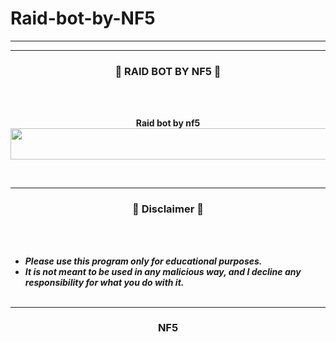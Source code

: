 # Raid-bot-by-NF5

-----



-----

### <p align="center">🦎 RAID BOT BY NF5 🦎</p>

<br><br>
<p align="center">
<strong>
Raid bot by nf5
</strong>
<img src="https://cdn.discordapp.com/attachments/947619028715847700/948596915002556476/unknown.png" width="750", height="50">
</p>
<br>

-----






### <p align="center">📌 Disclaimer 📌</p>

<br><br>
* ***Please use this program only for educational purposes.***
* ***It is not meant to be used in any malicious way, and I decline any responsibility for what you do with it.***
<br><br>

-----

### <p align="center">NF5</p>
